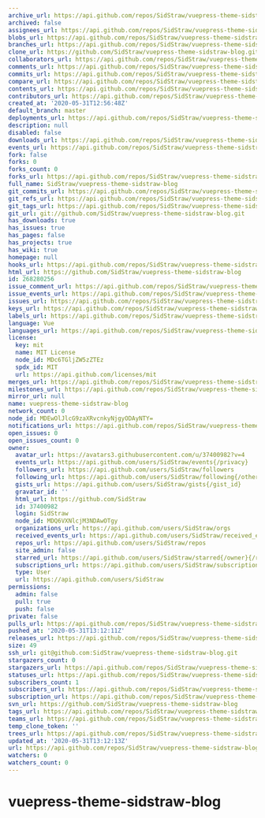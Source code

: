 ```yaml
---
archive_url: https://api.github.com/repos/SidStraw/vuepress-theme-sidstraw-blog/{archive_format}{/ref}
archived: false
assignees_url: https://api.github.com/repos/SidStraw/vuepress-theme-sidstraw-blog/assignees{/user}
blobs_url: https://api.github.com/repos/SidStraw/vuepress-theme-sidstraw-blog/git/blobs{/sha}
branches_url: https://api.github.com/repos/SidStraw/vuepress-theme-sidstraw-blog/branches{/branch}
clone_url: https://github.com/SidStraw/vuepress-theme-sidstraw-blog.git
collaborators_url: https://api.github.com/repos/SidStraw/vuepress-theme-sidstraw-blog/collaborators{/collaborator}
comments_url: https://api.github.com/repos/SidStraw/vuepress-theme-sidstraw-blog/comments{/number}
commits_url: https://api.github.com/repos/SidStraw/vuepress-theme-sidstraw-blog/commits{/sha}
compare_url: https://api.github.com/repos/SidStraw/vuepress-theme-sidstraw-blog/compare/{base}...{head}
contents_url: https://api.github.com/repos/SidStraw/vuepress-theme-sidstraw-blog/contents/{+path}
contributors_url: https://api.github.com/repos/SidStraw/vuepress-theme-sidstraw-blog/contributors
created_at: '2020-05-31T12:56:48Z'
default_branch: master
deployments_url: https://api.github.com/repos/SidStraw/vuepress-theme-sidstraw-blog/deployments
description: null
disabled: false
downloads_url: https://api.github.com/repos/SidStraw/vuepress-theme-sidstraw-blog/downloads
events_url: https://api.github.com/repos/SidStraw/vuepress-theme-sidstraw-blog/events
fork: false
forks: 0
forks_count: 0
forks_url: https://api.github.com/repos/SidStraw/vuepress-theme-sidstraw-blog/forks
full_name: SidStraw/vuepress-theme-sidstraw-blog
git_commits_url: https://api.github.com/repos/SidStraw/vuepress-theme-sidstraw-blog/git/commits{/sha}
git_refs_url: https://api.github.com/repos/SidStraw/vuepress-theme-sidstraw-blog/git/refs{/sha}
git_tags_url: https://api.github.com/repos/SidStraw/vuepress-theme-sidstraw-blog/git/tags{/sha}
git_url: git://github.com/SidStraw/vuepress-theme-sidstraw-blog.git
has_downloads: true
has_issues: true
has_pages: false
has_projects: true
has_wiki: true
homepage: null
hooks_url: https://api.github.com/repos/SidStraw/vuepress-theme-sidstraw-blog/hooks
html_url: https://github.com/SidStraw/vuepress-theme-sidstraw-blog
id: 268280256
issue_comment_url: https://api.github.com/repos/SidStraw/vuepress-theme-sidstraw-blog/issues/comments{/number}
issue_events_url: https://api.github.com/repos/SidStraw/vuepress-theme-sidstraw-blog/issues/events{/number}
issues_url: https://api.github.com/repos/SidStraw/vuepress-theme-sidstraw-blog/issues{/number}
keys_url: https://api.github.com/repos/SidStraw/vuepress-theme-sidstraw-blog/keys{/key_id}
labels_url: https://api.github.com/repos/SidStraw/vuepress-theme-sidstraw-blog/labels{/name}
language: Vue
languages_url: https://api.github.com/repos/SidStraw/vuepress-theme-sidstraw-blog/languages
license:
  key: mit
  name: MIT License
  node_id: MDc6TGljZW5zZTEz
  spdx_id: MIT
  url: https://api.github.com/licenses/mit
merges_url: https://api.github.com/repos/SidStraw/vuepress-theme-sidstraw-blog/merges
milestones_url: https://api.github.com/repos/SidStraw/vuepress-theme-sidstraw-blog/milestones{/number}
mirror_url: null
name: vuepress-theme-sidstraw-blog
network_count: 0
node_id: MDEwOlJlcG9zaXRvcnkyNjgyODAyNTY=
notifications_url: https://api.github.com/repos/SidStraw/vuepress-theme-sidstraw-blog/notifications{?since,all,participating}
open_issues: 0
open_issues_count: 0
owner:
  avatar_url: https://avatars3.githubusercontent.com/u/37400982?v=4
  events_url: https://api.github.com/users/SidStraw/events{/privacy}
  followers_url: https://api.github.com/users/SidStraw/followers
  following_url: https://api.github.com/users/SidStraw/following{/other_user}
  gists_url: https://api.github.com/users/SidStraw/gists{/gist_id}
  gravatar_id: ''
  html_url: https://github.com/SidStraw
  id: 37400982
  login: SidStraw
  node_id: MDQ6VXNlcjM3NDAwOTgy
  organizations_url: https://api.github.com/users/SidStraw/orgs
  received_events_url: https://api.github.com/users/SidStraw/received_events
  repos_url: https://api.github.com/users/SidStraw/repos
  site_admin: false
  starred_url: https://api.github.com/users/SidStraw/starred{/owner}{/repo}
  subscriptions_url: https://api.github.com/users/SidStraw/subscriptions
  type: User
  url: https://api.github.com/users/SidStraw
permissions:
  admin: false
  pull: true
  push: false
private: false
pulls_url: https://api.github.com/repos/SidStraw/vuepress-theme-sidstraw-blog/pulls{/number}
pushed_at: '2020-05-31T13:12:11Z'
releases_url: https://api.github.com/repos/SidStraw/vuepress-theme-sidstraw-blog/releases{/id}
size: 49
ssh_url: git@github.com:SidStraw/vuepress-theme-sidstraw-blog.git
stargazers_count: 0
stargazers_url: https://api.github.com/repos/SidStraw/vuepress-theme-sidstraw-blog/stargazers
statuses_url: https://api.github.com/repos/SidStraw/vuepress-theme-sidstraw-blog/statuses/{sha}
subscribers_count: 1
subscribers_url: https://api.github.com/repos/SidStraw/vuepress-theme-sidstraw-blog/subscribers
subscription_url: https://api.github.com/repos/SidStraw/vuepress-theme-sidstraw-blog/subscription
svn_url: https://github.com/SidStraw/vuepress-theme-sidstraw-blog
tags_url: https://api.github.com/repos/SidStraw/vuepress-theme-sidstraw-blog/tags
teams_url: https://api.github.com/repos/SidStraw/vuepress-theme-sidstraw-blog/teams
temp_clone_token: ''
trees_url: https://api.github.com/repos/SidStraw/vuepress-theme-sidstraw-blog/git/trees{/sha}
updated_at: '2020-05-31T13:12:13Z'
url: https://api.github.com/repos/SidStraw/vuepress-theme-sidstraw-blog
watchers: 0
watchers_count: 0
---
```


# vuepress-theme-sidstraw-blog
